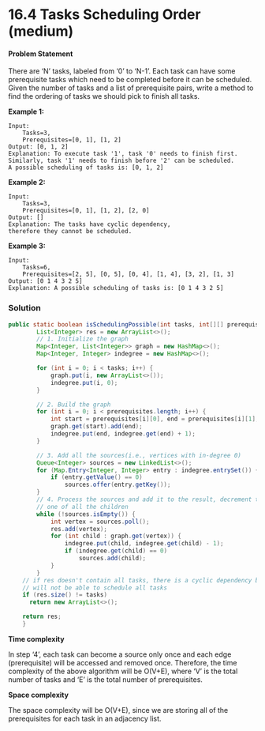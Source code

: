 # 16.4 Tasks Scheduling Order (medium)

#### Problem Statement  <a href="#problem-statement" id="problem-statement"></a>

There are ‘N’ tasks, labeled from ‘0’ to ‘N-1’. Each task can have some prerequisite tasks which need to be completed before it can be scheduled. Given the number of tasks and a list of prerequisite pairs, write a method to find the ordering of tasks we should pick to finish all tasks.

**Example 1:**

```
Input: 
    Tasks=3, 
    Prerequisites=[0, 1], [1, 2]
Output: [0, 1, 2]
Explanation: To execute task '1', task '0' needs to finish first. 
Similarly, task '1' needs to finish before '2' can be scheduled. 
A possible scheduling of tasks is: [0, 1, 2] 
```

**Example 2:**

```
Input: 
    Tasks=3, 
    Prerequisites=[0, 1], [1, 2], [2, 0]
Output: []
Explanation: The tasks have cyclic dependency, 
therefore they cannot be scheduled.
```

**Example 3:**

```
Input: 
    Tasks=6, 
    Prerequisites=[2, 5], [0, 5], [0, 4], [1, 4], [3, 2], [1, 3]
Output: [0 1 4 3 2 5] 
Explanation: A possible scheduling of tasks is: [0 1 4 3 2 5] 
```

### Solution

```java
public static boolean isSchedulingPossible(int tasks, int[][] prerequisites) {
        List<Integer> res = new ArrayList<>();
        // 1. Initialize the graph
        Map<Integer, List<Integer>> graph = new HashMap<>();
        Map<Integer, Integer> indegree = new HashMap<>();

        for (int i = 0; i < tasks; i++) {
            graph.put(i, new ArrayList<>());
            indegree.put(i, 0);
        }

        // 2. Build the graph
        for (int i = 0; i < prerequisites.length; i++) {
            int start = prerequisites[i][0], end = prerequisites[i][1];
            graph.get(start).add(end);
            indegree.put(end, indegree.get(end) + 1);
        }

        // 3. Add all the sources(i.e., vertices with in-degree 0)
        Queue<Integer> sources = new LinkedList<>();
        for (Map.Entry<Integer, Integer> entry : indegree.entrySet()) {
            if (entry.getValue() == 0)
                sources.offer(entry.getKey());
        }
        // 4. Process the sources and add it to the result, decrement the in-degree by
        // one of all the children
        while (!sources.isEmpty()) {
            int vertex = sources.poll();
            res.add(vertex);
            for (int child : graph.get(vertex)) {
                indegree.put(child, indegree.get(child) - 1);
                if (indegree.get(child) == 0)
                    sources.add(child);
            }
        }
    // if res doesn't contain all tasks, there is a cyclic dependency between tasks, therefore, we
    // will not be able to schedule all tasks
    if (res.size() != tasks)
      return new ArrayList<>();

    return res;
    }

```

**Time complexity**&#x20;

In step ‘4’, each task can become a source only once and each edge (prerequisite) will be accessed and removed once. Therefore, the time complexity of the above algorithm will be O(V+E), where ‘V’ is the total number of tasks and ‘E’ is the total number of prerequisites.

**Space complexity**&#x20;

The space complexity will be O(V+E), since we are storing all of the prerequisites for each task in an adjacency list.
